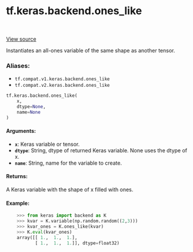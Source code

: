 <div itemscope itemtype="http://developers.google.com/ReferenceObject">
<meta itemprop="name" content="tf.keras.backend.ones_like" />
<meta itemprop="path" content="Stable" />
</div>

# tf.keras.backend.ones_like

<!-- Insert buttons -->

<table class="tfo-notebook-buttons tfo-api" align="left">
</table>

<a target="_blank" href="/code/stable/tensorflow/python/keras/backend.py">View source</a>



<!-- Start diff -->
Instantiates an all-ones variable of the same shape as another tensor.

### Aliases:

* `tf.compat.v1.keras.backend.ones_like`
* `tf.compat.v2.keras.backend.ones_like`


``` python
tf.keras.backend.ones_like(
    x,
    dtype=None,
    name=None
)
```



<!-- Placeholder for "Used in" -->


#### Arguments:


* <b>`x`</b>: Keras variable or tensor.
* <b>`dtype`</b>: String, dtype of returned Keras variable.
     None uses the dtype of x.
* <b>`name`</b>: String, name for the variable to create.


#### Returns:

A Keras variable with the shape of x filled with ones.



#### Example:


```python
    >>> from keras import backend as K
    >>> kvar = K.variable(np.random.random((2,3)))
    >>> kvar_ones = K.ones_like(kvar)
    >>> K.eval(kvar_ones)
    array([[ 1.,  1.,  1.],
           [ 1.,  1.,  1.]], dtype=float32)
```
